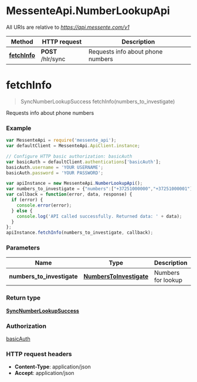 # MessenteApi.NumberLookupApi

All URIs are relative to *https://api.messente.com/v1*

Method | HTTP request | Description
------------- | ------------- | -------------
[**fetchInfo**](NumberLookupApi.md#fetchInfo) | **POST** /hlr/sync | Requests info about phone numbers


<a name="fetchInfo"></a>
# **fetchInfo**
> SyncNumberLookupSuccess fetchInfo(numbers_to_investigate)

Requests info about phone numbers

### Example
```javascript
var MessenteApi = require('messente_api');
var defaultClient = MessenteApi.ApiClient.instance;

// Configure HTTP basic authorization: basicAuth
var basicAuth = defaultClient.authentications['basicAuth'];
basicAuth.username = 'YOUR USERNAME';
basicAuth.password = 'YOUR PASSWORD';

var apiInstance = new MessenteApi.NumberLookupApi();
var numbers_to_investigate = {"numbers":["+37251000000","+37251000001"]}; // NumbersToInvestigate | Numbers for lookup
var callback = function(error, data, response) {
  if (error) {
    console.error(error);
  } else {
    console.log('API called successfully. Returned data: ' + data);
  }
};
apiInstance.fetchInfo(numbers_to_investigate, callback);
```

### Parameters

Name | Type | Description  | Notes
------------- | ------------- | ------------- | -------------
 **numbers_to_investigate** | [**NumbersToInvestigate**](NumbersToInvestigate.md)| Numbers for lookup | 

### Return type

[**SyncNumberLookupSuccess**](SyncNumberLookupSuccess.md)

### Authorization

[basicAuth](../README.md#basicAuth)

### HTTP request headers

 - **Content-Type**: application/json
 - **Accept**: application/json

